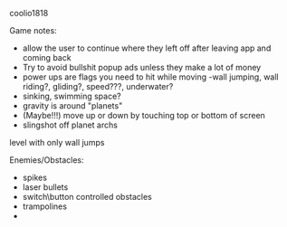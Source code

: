 coolio1818

Game notes:
- allow the user to continue where they left off after leaving app and coming back
- Try to avoid bullshit popup ads unless they make a lot of money
- power ups are flags you need to hit while moving
-wall jumping, wall riding?, gliding?, speed???, underwater?
 - sinking, swimming
space?
  - gravity is around "planets"
   - (Maybe!!!) move up or down by touching top or bottom of screen
   - slingshot off planet archs

level with only wall jumps

Enemies/Obstacles:
  - spikes
  - laser bullets
  - switch\button controlled obstacles
  - trampolines
  - 
